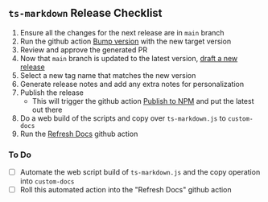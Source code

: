 ## `ts-markdown` Release Checklist

1. Ensure all the changes for the next release are in `main` branch
1. Run the github action [Bump version](https://github.com/kgar/ts-markdown/actions/workflows/version-bump.yml) with the new target version
1. Review and approve the generated PR
1. Now that `main` branch is updated to the latest version, [draft a new release](https://github.com/kgar/ts-markdown/releases/new)
1. Select a new tag name that matches the new version
1. Generate release notes and add any extra notes for personalization
1. Publish the release
   - This will trigger the github action [Publish to NPM](https://github.com/kgar/ts-markdown/actions/workflows/npm-publish.yml) and put the latest out there
1. Do a web build of the scripts and copy over `ts-markdown.js` to `custom-docs`
1. Run the [Refresh Docs](https://github.com/kgar/ts-markdown/actions/workflows/refresh-docs.yml) github action

### To Do

- [ ] Automate the web script build of `ts-markdown.js` and the copy operation into `custom-docs`
- [ ] Roll this automated action into the "Refresh Docs" github action
